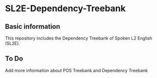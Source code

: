# SL2E-Dependency-Treebank

## Basic information
This repository includes the Dependency Treebank of Spoken L2 English (SL2E).

## To Do
Add more information about POS Treebank and Dependency Treebank

